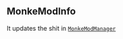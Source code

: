## MonkeModInfo
It updates the shit in [`MonkeModManager`](https://github.com/CreeperLogMat/MonkeModManager)
